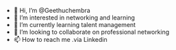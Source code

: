 - 👋 Hi, I’m @Geethuchembra
- 👀 I’m interested in networking and learning
- 🌱 I’m currently learning talent management 
- 💞️ I’m looking to collaborate on professional networking
- 📫 How to reach me .via Linkedin

<!---
Geethuchembra/Geethuchembra is a ✨ special ✨ repository because its `README.md` (this file) appears on your GitHub profile.
You can click the Preview link to take a look at your changes.
--->
